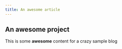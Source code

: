 ```yaml
---
title: An awesome article
---
```


## An awesome project

This is some **awesome** content for a crazy sample blog
